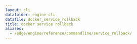 ```yaml
---
layout: cli
datafolder: engine-cli
datafile: docker_service_rollback
title: docker service rollback
aliases:
  - /edge/engine/reference/commandline/service_rollback/
---
```

<!--
This page is automatically generated from Docker's source code. If you want to
suggest a change to the text that appears here, open a ticket or pull request
in the source repository on GitHub:

https://github.com/docker/cli
-->


